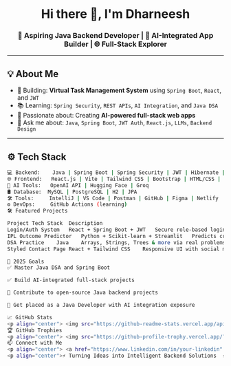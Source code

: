 <h1 align="center">Hi there 👋, I'm Dharneesh</h1>
<h3 align="center">🚀 Aspiring Java Backend Developer | 🧠 AI-Integrated App Builder | 🌐 Full-Stack Explorer</h3>

---

## 💡 About Me

- 🔨 Building: **Virtual Task Management System** using `Spring Boot`, `React`, and `JWT`
- 📚 Learning: `Spring Security`, `REST APIs`, `AI Integration`, and `Java DSA`
- 💭 Passionate about: Creating **AI-powered full-stack web apps**
- 💬 Ask me about: `Java`, `Spring Boot`, `JWT Auth`, `React.js`, `LLMs`, `Backend Design`

---

## ⚙️ Tech Stack

```bash
💻 Backend:    Java | Spring Boot | Spring Security | JWT | Hibernate | Maven
🌐 Frontend:   React.js | Vite | Tailwind CSS | Bootstrap | HTML/CSS | Axios
🧠 AI Tools:   OpenAI API | Hugging Face | Groq
🛢️ Database:  MySQL | PostgreSQL | H2 | JPA
🛠️ Tools:     IntelliJ | VS Code | Postman | GitHub | Figma | Netlify
⚙️ DevOps:     GitHub Actions (learning)
🛠️ Featured Projects

Project	Tech Stack	Description
Login/Auth System	React + Spring Boot + JWT	Secure role-based login & registration system
IPL Outcome Predictor	Python + Scikit-learn + Streamlit	Predicts cricket match outcomes using ML
DSA Practice	Java	Arrays, Strings, Trees & more via real problems
Styled Contact Page	React + Tailwind CSS	Responsive UI with social media & contact links

🎯 2025 Goals
✅ Master Java DSA and Spring Boot

✅ Build AI-integrated full-stack projects

🔄 Contribute to open-source Java backend projects

🚀 Get placed as a Java Developer with AI integration exposure

📈 GitHub Stats
<p align="center"> <img src="https://github-readme-stats.vercel.app/api?username=Dharneesh-009&show_icons=true&theme=radical" alt="GitHub Stats" /> <br /> <img src="https://streak-stats.demolab.com?user=Dharneesh-009&theme=radical" alt="GitHub Streak" /> </p>
🏆 GitHub Trophies
<p align="center"> <img src="https://github-profile-trophy.vercel.app/?username=Dharneesh-009&theme=onedark&row=1&column=6" /> </p>
📫 Connect with Me
<p align="center"> <a href="https://www.linkedin.com/in/your-linkedin" target="_blank"> <img src="https://img.shields.io/badge/-LinkedIn-0077B5?style=flat-square&logo=linkedin&logoColor=white" /> </a> <a href="mailto:your-email@example.com"> <img src="https://img.shields.io/badge/-Gmail-D14836?style=flat-square&logo=gmail&logoColor=white" /> </a> <a href="https://github.com/Dharneesh-009"> <img src="https://img.shields.io/badge/-GitHub-333?style=flat-square&logo=github&logoColor=white" /> </a> </p>
<p align="center">⚡ Turning Ideas into Intelligent Backend Solutions  ⚡</p> ```

